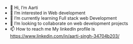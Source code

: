 - 👋 Hi, I’m Aarti
- 👀 I’m interested in Web development
- 🌱 I’m currently learning Full stack web Development
- 💞️ I’m looking to collaborate on web development projects
- 📫 How to reach me My linkedIn profile is https://www.linkedin.com/in/aarti-singh-34704b203/

<!---
Aarti1214/Aarti1214 is a ✨ special ✨ repository because its `README.md` (this file) appears on your GitHub profile.
You can click the Preview link to take a look at your changes.
--->
